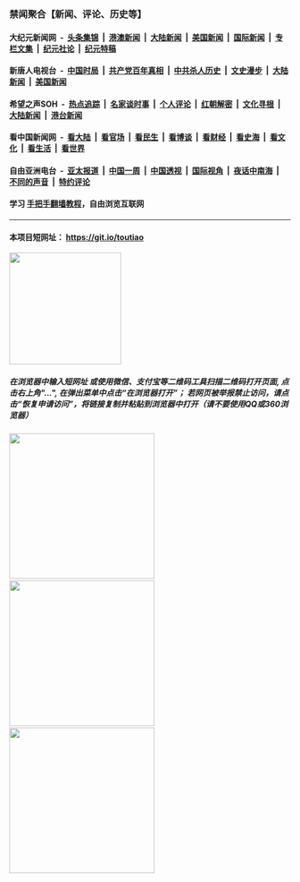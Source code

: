 ### 禁闻聚合【新闻、评论、历史等】

#### 大纪元新闻网 &nbsp;-&nbsp; [头条集锦](indexes/E头条集锦.md?t=02070755) &nbsp;|&nbsp; [港澳新闻](indexes/E港澳新闻.md?t=02070755)  &nbsp;|&nbsp; [大陆新闻](indexes/E大陆新闻.md?t=02070755) &nbsp;|&nbsp; [美国新闻](indexes/E美国新闻.md?t=02070755) &nbsp;|&nbsp; [国际新闻](indexes/E国际新闻.md?t=02070755) &nbsp;|&nbsp; [专栏文集](indexes/E专栏文集.md?t=02070755) &nbsp;|&nbsp; [纪元社论](indexes/E纪元社论.md?t=02070755) &nbsp;|&nbsp; [纪元特稿](indexes/E纪元特稿.md?t=02070755) 

#### 新唐人电视台 &nbsp;-&nbsp; [中国时局](indexes/N中国时局.md?t=02070755) &nbsp;|&nbsp; [共产党百年真相](indexes/N共产党百年真相.md?t=02070755) &nbsp;|&nbsp; [中共杀人历史](indexes/N中共杀人历史.md?t=02070755) &nbsp;|&nbsp; [文史漫步](indexes/N文史漫步.md?t=02070755) &nbsp;|&nbsp; [大陆新闻](indexes/N大陆新闻.md?t=02070755) &nbsp;|&nbsp; [美国新闻](indexes/N美国新闻.md?t=02070755)

#### 希望之声SOH &nbsp;-&nbsp; [热点追踪](indexes/H热点追踪.md?t=02070755) &nbsp;|&nbsp; [名家谈时事](indexes/H名家谈时事.md?t=02070755) &nbsp;|&nbsp; [个人评论](indexes/H个人评论.md?t=02070755)  &nbsp;|&nbsp; [红朝解密](indexes/H红朝解密.md?t=02070755) &nbsp;|&nbsp; [文化寻根](indexes/H文化寻根.md?t=02070755) &nbsp;|&nbsp; [大陆新闻](indexes/H大陆新闻.md?t=02070755) &nbsp;|&nbsp; [港台新闻](indexes/H港台新闻.md?t=02070755)

#### 看中国新闻网 &nbsp;-&nbsp; [看大陆](indexes/S看大陆.md?t=02070755) &nbsp;|&nbsp; [看官场](indexes/S看官场.md?t=02070755) &nbsp;|&nbsp; [看民生](indexes/S看民生.md?t=02070755)  &nbsp;|&nbsp; [看博谈](indexes/S看博谈.md?t=02070755) &nbsp;|&nbsp; [看财经](indexes/S看财经.md?t=02070755) &nbsp;|&nbsp; [看史海](indexes/S看史海.md?t=02070755) &nbsp;|&nbsp; [看文化](indexes/S看文化.md?t=02070755) &nbsp;|&nbsp; [看生活](indexes/S看生活.md?t=02070755) &nbsp;|&nbsp; [看世界](indexes/S看世界.md?t=02070755)

#### 自由亚洲电台 &nbsp;-&nbsp; [亚太报道](indexes/R亚太报道.md?t=02070755) &nbsp;|&nbsp; [中国一周](indexes/R中国一周.md?t=02070755) &nbsp;|&nbsp; [中国透视](indexes/R中国透视.md?t=02070755)  &nbsp;|&nbsp; [国际视角](indexes/R国际视角.md?t=02070755) &nbsp;|&nbsp; [夜话中南海](indexes/R夜话中南海.md?t=02070755) &nbsp;|&nbsp; [不同的声音](indexes/R不同的声音.md?t=02070755) &nbsp;|&nbsp; [特约评论](indexes/R特约评论.md?t=02070755)

#### 学习 [手把手翻墙教程](https://github.com/gfw-breaker/guides/wiki)，自由浏览互联网

----

#### 本项目短网址： https://git.io/toutiao
<img src="https://raw.githubusercontent.com/gfw-breaker/banned-news/master/scripts/img/qr.png" width="200px"/>  

##### 在浏览器中输入短网址 或使用微信、支付宝等二维码工具扫描二维码打开页面, 点击右上角"...", 在弹出菜单中点击“在浏览器打开”； 若网页被举报禁止访问，请点击“恢复申请访问”，将链接复制并粘贴到浏览器中打开（请不要使用QQ或360浏览器）

<img src="https://raw.githubusercontent.com/gfw-breaker/banned-news/master/scripts/img/1.png" width="260px"/> &nbsp; <img src="https://raw.githubusercontent.com/gfw-breaker/banned-news/master/scripts/img/2.png" width="260px"/> &nbsp; <img src="https://raw.githubusercontent.com/gfw-breaker/banned-news/master/scripts/img/3.png" width="260px"/>
